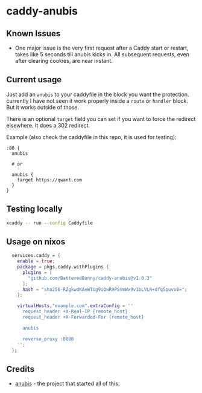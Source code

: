 # caddy-anubis

## Known Issues

- One major issue is the very first request after a Caddy start or restart, takes like 5 seconds till anubis kicks in. All subsequent requests, even after clearing cookies, are near instant.

## Current usage

Just add an `anubis` to your caddyfile in the block you want the protection. currently I have not seen it work properly inside a `route` or `handler` block. But it works outside of those.

There is an optional `target` field you can set if you want to force the redirect elsewhere. It does a 302 redirect.

Example (also check the caddyfile in this repo, it is used for testing):

```caddy
:80 {
  anubis

  # or

  anubis {
    target https://qwant.com
  }
}
```

## Testing locally

```bash
xcaddy -- run --config Caddyfile
```

## Usage on nixos

```nix
  services.caddy = {
    enable = true;
    package = pkgs.caddy.withPlugins {
      plugins = [
        "github.com/BatteredBunny/caddy-anubis@v1.0.3"
      ];
      hash = "sha256-RZgkwdKAeWTUg9iQwR9PSVmWx9v1bLVLR+dfqSpuvv8=";
    };

    virtualHosts."example.com".extraConfig = ''
      request_header +X-Real-IP {remote_host}
      request_header +X-Forwarded-For {remote_host}

      anubis

      reverse_proxy :8080
    '';
  };
```

## Credits

- [anubis](https://github.com/TecharoHQ/anubis) - the project that started all of this.

